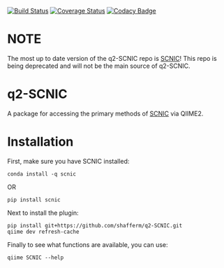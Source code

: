 [![Build Status](https://travis-ci.com/shafferm/q2-SCNIC.svg?branch=master)](https://travis-ci.com/shafferm/q2-SCNIC) [![Coverage Status](https://coveralls.io/repos/github/shafferm/q2-SCNIC/badge.svg?branch=master)](https://coveralls.io/github/shafferm/q2-SCNIC?branch=master) [![Codacy Badge](https://api.codacy.com/project/badge/Grade/8269a44ae11f48399bf56eedd2dd7ad6)](https://www.codacy.com/app/shafferm/q2-SCNIC?utm_source=github.com&amp;utm_medium=referral&amp;utm_content=shafferm/q2-SCNIC&amp;utm_campaign=Badge_Grade)

# NOTE

The most up to date version of the q2-SCNIC repo is [SCNIC](https://github.com/lozuponelab/q2-SCNIC)! This repo is being deprecated and will not be the main source of q2-SCNIC.

# q2-SCNIC

A package for accessing the primary methods of [SCNIC](https://www.github.com/shafferm/SCNIC) via QIIME2.

# Installation

First, make sure you have SCNIC installed:

```
conda install -q scnic
```

OR

```
pip install scnic
```

Next to install the plugin:

```
pip install git+https://github.com/shafferm/q2-SCNIC.git
qiime dev refresh-cache
```

Finally to see what functions are available, you can use:

```
qiime SCNIC --help
```

